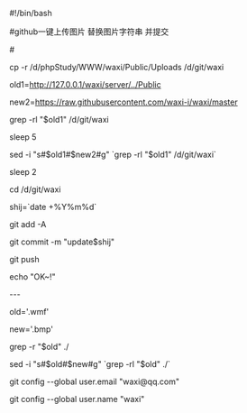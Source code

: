 \#!/bin/bash

\#github一键上传图片 替换图片字符串 并提交

\#

cp -r /d/phpStudy/WWW/waxi/Public/Uploads /d/git/waxi

old1=http://127.0.0.1/waxi/server/../Public

new2=https://raw.githubusercontent.com/waxi-i/waxi/master

grep -rl "\$old1" /d/git/waxi

sleep 5

sed -i "s\#\$old1\#\$new2\#g" \`grep -rl "\$old1" /d/git/waxi\`

sleep 2

cd /d/git/waxi

shij=\`date +%Y%m%d\`

git add -A

git commit -m "update\$shij"

git push

echo "OK\~!"

\---

old='.wmf'

new='.bmp'

grep -r "\$old" ./

sed -i "s\#\$old\#\$new\#g" \`grep -rl "\$old" ./\`

git config --global user.email "waxi\@qq.com"

git config --global user.name "waxi"
